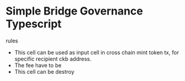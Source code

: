 # Simple Bridge Governance Typescript

rules
- This cell can be used as input cell in cross chain mint token tx,
for specific recipient ckb address.
- The fee have to be 
- This cell can be destroy 